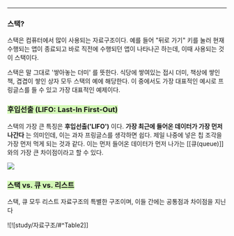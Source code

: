 
---

### 스택? 

스택은 컴퓨터에서 많이 사용되는 자료구조이다. 예를 들어 "뒤로 가기" 키를 눌러 현재 수행되는 앱이 종료되고 바로 직전에 수행되던 앱이 나타나곤 하는데, 이때 사용되는 것이 스택이다. 

스택은 말 그대로 '쌓아놓는 더미' 를 뜻한다. 식당에 쌓여있는 접시 더미, 책상에 쌓인 책, 겹겹이 쌓인 상자 모두 스택의 예에 해당한다. 이 중에서도 가장 대표적인 예시로 프링글스를 들 수 있고 가장 대표적인 예제이다.

### <span style="background:#d3f8b6">후입선출 (LIFO: Last-In First-Out)</span>

스택의 가장 큰 특징은 **후입선출('LIFO')** 이다. **가장 최근에 들어온 데이터가 가장 먼저 나간다** 는 의미인데, 이는 과자 프링글스를 생각하면 쉽다. 제일 나중에 넣은 칩 조각을 가장 먼저 먹게 되는 것과 같다.
이는 먼저 들어온 데이터가 먼저 나가는 [[큐(queue)]] 와의 가장 큰 차이점이라고 할 수 있다.

![](https://i.imgur.com/tJH2KJH.png)


### <span style="background:#d3f8b6">스택 vs. 큐 vs. 리스트</span>

스택, 큐 모두 리스트 자료구조의 특별한 구조이며, 이들 간에는 공통점과 차이점을 지닌다 

![![study/자료구조/#^Table2]]